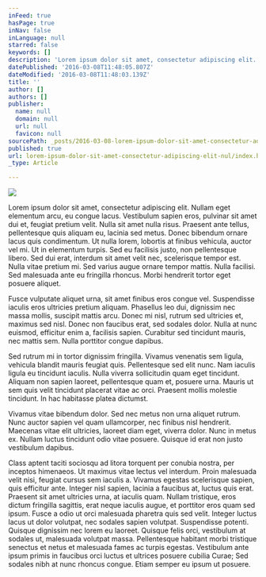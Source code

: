 ```yaml
---
inFeed: true
hasPage: true
inNav: false
inLanguage: null
starred: false
keywords: []
description: 'Lorem ipsum dolor sit amet, consectetur adipiscing elit. Nullam eget elementum arcu, eu congue lacus. Vestibulum sapien eros, pulvinar sit amet dui et, feugiat pretium velit. Nulla sit amet nulla risus. Praesent ante tellus, pellentesque quis aliquam eu, lacinia sed metus. Donec bibendum ornare lacus quis condimentum. Ut nulla lorem, lobortis at finibus vehicula, auctor vel mi. Ut in elementum turpis. Sed eu facilisis justo, non pellentesque libero. Sed dui erat, interdum sit amet velit nec, scelerisque tempor est. Nulla vitae pretium mi. Sed varius augue ornare tempor mattis. Nulla facilisi. Sed malesuada ante eu fringilla rhoncus. Morbi hendrerit tortor eget posuere aliquet.'
datePublished: '2016-03-08T11:48:05.807Z'
dateModified: '2016-03-08T11:48:03.139Z'
title: ''
author: []
authors: []
publisher:
  name: null
  domain: null
  url: null
  favicon: null
sourcePath: _posts/2016-03-08-lorem-ipsum-dolor-sit-amet-consectetur-adipiscing-elit-nul.md
published: true
url: lorem-ipsum-dolor-sit-amet-consectetur-adipiscing-elit-nul/index.html
_type: Article

---
```

![](https://the-grid-user-content.s3-us-west-2.amazonaws.com/61595c1d-617f-40db-be86-3c4fa78bff9a.png)

Lorem ipsum dolor sit amet, consectetur adipiscing elit. Nullam eget elementum arcu, eu congue lacus. Vestibulum sapien eros, pulvinar sit amet dui et, feugiat pretium velit. Nulla sit amet nulla risus. Praesent ante tellus, pellentesque quis aliquam eu, lacinia sed metus. Donec bibendum ornare lacus quis condimentum. Ut nulla lorem, lobortis at finibus vehicula, auctor vel mi. Ut in elementum turpis. Sed eu facilisis justo, non pellentesque libero. Sed dui erat, interdum sit amet velit nec, scelerisque tempor est. Nulla vitae pretium mi. Sed varius augue ornare tempor mattis. Nulla facilisi. Sed malesuada ante eu fringilla rhoncus. Morbi hendrerit tortor eget posuere aliquet.

Fusce vulputate aliquet urna, sit amet finibus eros congue vel. Suspendisse iaculis eros ultricies pretium aliquam. Phasellus leo dui, dignissim nec massa mollis, suscipit mattis arcu. Donec mi nisl, rutrum sed ultricies et, maximus sed nisl. Donec non faucibus erat, sed sodales dolor. Nulla at nunc euismod, efficitur enim a, facilisis sapien. Curabitur sed tincidunt mauris, nec mattis sem. Nulla porttitor congue dapibus.

Sed rutrum mi in tortor dignissim fringilla. Vivamus venenatis sem ligula, vehicula blandit mauris feugiat quis. Pellentesque sed elit nunc. Nam iaculis ligula eu tincidunt iaculis. Nulla viverra sollicitudin quam eget tincidunt. Aliquam non sapien laoreet, pellentesque quam et, posuere urna. Mauris ut sem quis velit tincidunt placerat vitae ac orci. Praesent mollis molestie tincidunt. In hac habitasse platea dictumst.

Vivamus vitae bibendum dolor. Sed nec metus non urna aliquet rutrum. Nunc auctor sapien vel quam ullamcorper, nec finibus nisl hendrerit. Maecenas vitae elit ultricies, laoreet diam eget, viverra dolor. Nunc in metus ex. Nullam luctus tincidunt odio vitae posuere. Quisque id erat non justo vestibulum dapibus.

Class aptent taciti sociosqu ad litora torquent per conubia nostra, per inceptos himenaeos. Ut maximus vitae lectus vel interdum. Proin malesuada velit nisi, feugiat cursus sem iaculis a. Vivamus egestas scelerisque sapien, quis efficitur ante. Integer nisl sapien, lacinia a faucibus at, luctus quis erat. Praesent sit amet ultricies urna, at iaculis quam. Nullam tristique, eros dictum fringilla sagittis, erat neque iaculis augue, et porttitor eros quam sed ipsum. Fusce a odio ut orci malesuada pharetra quis sed velit. Integer luctus lacus ut dolor volutpat, nec sodales sapien volutpat. Suspendisse potenti. Quisque dignissim nec lorem eu laoreet. Quisque felis orci, vestibulum at sodales ut, malesuada volutpat massa. Pellentesque habitant morbi tristique senectus et netus et malesuada fames ac turpis egestas. Vestibulum ante ipsum primis in faucibus orci luctus et ultrices posuere cubilia Curae; Sed sodales nibh at nunc rhoncus congue. Etiam semper eu ipsum ut posuere.